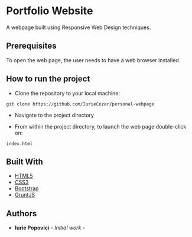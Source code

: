 # Portfolio Website
A webpage built using Responsive Web Design techniques.

## Prerequisites

To open the web page, the user needs to have a web browser installed.

## How to run the project
* Clone the repository to your local machine:

`git clone https://github.com/IurieCezar/personal-webpage`

* Navigate to the project directory

* From within the project directory, to launch the web page double-click on:

`index.html`
## Built With

* [HTML5](https://developer.mozilla.org/en-US/docs/Web/Guide/HTML/HTML5)
* [CSS3](https://developer.mozilla.org/en-US/docs/Web/CSS/CSS3)
* [Bootstrap](http://getbootstrap.com/)
* [GruntJS](https://gruntjs.com/)

## Authors
* **Iurie Popovici**  - *Initial work* - 
